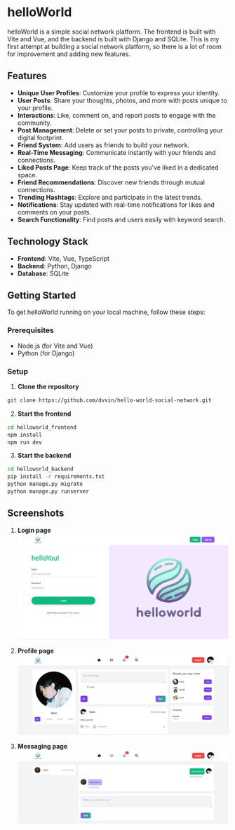 # helloWorld

helloWorld is a simple social network platform. The frontend is built with Vite and Vue, and the backend is built with Django and SQLite. This is my first attempt at building a social network platform, so there is a lot of room for improvement and adding new features.

## Features

- **Unique User Profiles**: Customize your profile to express your identity.
- **User Posts**: Share your thoughts, photos, and more with posts unique to your profile.
- **Interactions**: Like, comment on, and report posts to engage with the community.
- **Post Management**: Delete or set your posts to private, controlling your digital footprint.
- **Friend System**: Add users as friends to build your network.
- **Real-Time Messaging**: Communicate instantly with your friends and connections.
- **Liked Posts Page**: Keep track of the posts you've liked in a dedicated space.
- **Friend Recommendations**: Discover new friends through mutual connections.
- **Trending Hashtags**: Explore and participate in the latest trends.
- **Notifications**: Stay updated with real-time notifications for likes and comments on your posts.
- **Search Functionality**: Find posts and users easily with keyword search.

## Technology Stack

- **Frontend**: Vite, Vue, TypeScript
- **Backend**: Python, Django
- **Database**: SQLite


## Getting Started

To get helloWorld running on your local machine, follow these steps:

### Prerequisites

- Node.js (for Vite and Vue)
- Python (for Django)

### Setup

1. **Clone the repository**

```bash
git clone https://github.com/dvvin/hello-world-social-network.git
```

2. **Start the frontend**

```bash
cd helloworld_frontend
npm install
npm run dev
```

3. **Start the backend**

```bash
cd helloworld_backend
pip install -r requirements.txt
python manage.py migrate
python manage.py runserver
```

## Screenshots

1. **Login page**
![screenshot](helloworld_frontend/public/login.png)

2. **Profile page**
![screenshot](helloworld_frontend/public/profilepage.png)

3. **Messaging page**
![screenshot](helloworld_frontend/public/messaging.png)
